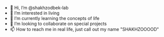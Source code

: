 - 👋 Hi, I’m @shakhzodbek-lab
- 👀 I’m interested in living
- 🌱 I’m currently learning the concepts of life
- 💞️ I’m looking to collaborate on special projects
- 📫 How to reach me in real life, just call out my name "SHAKHZOOOOD"

<!---
shakhzodbek-lab/shakhzodbek-lab is a ✨ special ✨ repository because its `README.md` (this file) appears on your GitHub profile.
You can click the Preview link to take a look at your changes.
--->

